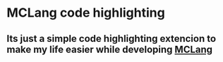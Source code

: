 # MCLang code highlighting

## Its just a simple code highlighting extencion to make my life easier while developing [MCLang](https://github.com/MCorange99/mcLang)

